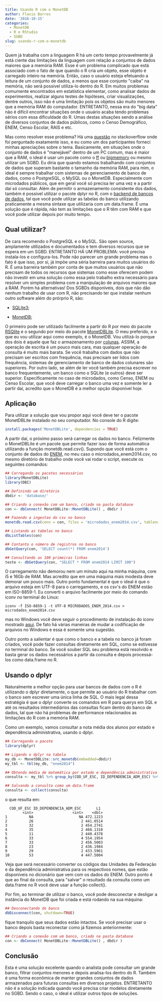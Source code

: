```yaml
---
title: Usando R com o MonetDB
author: Flavio Barros
date: '2016-10-15'
categories:
  - MonetDB
  - R e RStudio
  - SGBD
slug: usando-r-com-o-monetdb
---
```


Quem já trabalha com a linguagem R há um certo tempo provavelmente já está ciente das limitações da linguagem com relação a conjuntos de dados maiores que a memória RAM. Esse é um problema complicado que está associado com o fato de que quando o R cria um objeto, esse objeto é carregado inteiro na memória. Então, caso o usuário esteja efetuando a leitura de um conjunto de dados, a menos que esse conjunto "caiba" na memória, não será possível utiliza-lo dentro do R. Em muitos problemas comumente encontrados em estatística elementar, como analisar dados de experimentos, realizar alguns testes de hipóteses, criar visualizações, dentre outros, isso não é uma limitação pois os objetos são muito menores que a memória RAM do computador. ENTRETANTO, nessa era do "big data" não é difícil encontrar situações onde o usuário acaba  tendo problemas sérios com essa dificuldade do R. Umas destas situações sendo a análise de diversos conjuntos de dados públicos, como o Censo Demográfico, ENEM, Censo Escolar, RAIS e etc.

Mas como resolver esse problema? Há uma [questão](http://pt.stackoverflow.com/questions/30631/estrat%C3%A9gias-para-analisar-bases-de-dados-muito-grandes-em-r-que-n%C3%A3o-caibam-na-m/34004#34004) no stackoverflow onde foi perguntado exatamente isso, e eu como um dos participantes forneci minhas apreciações sobre o tema. Basicamente, em situações onde o conjunto de dados é "manejável" dentro de um PC comum, mas é maior que a RAM, o ideal é usar um pacote como o [ff](https://cran.r-project.org/web/packages/ff/index.html) ou [bigmemory](https://cran.r-project.org/web/packages/bigmemory/index.html) ou mesmo utilizar um SGBD. Eu diria que quando estamos trabalhando com conjuntos de dados que superam bastante o tamanho da memória RAM, para mim, o ideal é sempre trabalhar com sistemas de gerenciamento de banco de dados, como o PostgreSQL, o MySQL ou o MonetDB. Especialmente com microdados públicos, que em geral você só precisa ler uma vez e a partir daí só consultar. Além de permitir o armazenamento consistente dos dados, também é possível utilizar o pacote dplyr no R, com o [backend de bancos de dados](https://cran.r-project.org/web/packages/dplyr/vignettes/databases.html), tal que você pode utilizar as tabelas do banco utilizando praticamente a mesma sintaxe que utilizaria com um data.frame. É uma solução que é rápida, não tem as limitações que o R têm com RAM e que você pode utilizar depois por muito tempo.

## Qual utilizar?

De cara recomendo o PostgreSQL e o MySQL. São open source, amplamente utilizados e documentados e tem diversos recursos que se espera em um SGBD. ENTRETANTO HÁ UM PROBLEMA: você precisa instala-los e configura-los. Pode não parecer um grande problema mas o fato é que isso, por si, já impõe uma séria barreira para muitos usuários do R. É uma barreira também por conta de que muitos usuários que não precisam de todos os recursos que sistemas como esse oferecem podem não investir em uma solução como essa pelo trabalho extra necessário para resolver um simples problema com a manipulação de arquivos maiores que a RAM. Porém há alternativas! Dos SGBDs disponíveis, dois que não dão nenhum trabalho de usar com R, não precisando ter que instalar nenhum outro software além do prórprio R, são:

  * [SQLite3](https://www.sqlite.org/);

  * [MonetDB](https://www.monetdb.org/Home);

O primeiro pode ser utilizado facilmente a partir do R por meio do pacote [RSQlite](https://cran.r-project.org/) e o segundo por meio do pacote [MonetDBLite](https://cran.r-project.org/). O meu preferido, e o que eu vou utilizar aqui como exemplo, é o MonetDB. Vou utilizá-lo porque dos dois é aquele que faz o armazenamento por [colunas](https://en.wikipedia.org/wiki/Column-oriented_DBMS). ASSIM, a operação de escrita é um pouco mais cara, mas qualquer operação de consulta é muito mais barata. Se você trabalha com dados que não precisam ser escritos com frequência, mas precisam ser lidos com frequência, sistemas de gerenciamento de banco de dados colunares são superiores. Por outro lado, se além de ler você também precisa escrever no banco frequentemente, um banco como o SQLite (e outros) deve ser superior. Especificamente no caso de microdados, como Censo, ENEM ou Censo Escolar, que você deve carregar o banco uma vez e somente ler a partir daí, acredito que o MonetDB é a melhor opção disponível hoje.

## Aplicação

Para utilizar a solução que vou propor aqui você deve ter o pacote MonetDBLite instalado no seu computador. No console do R digite:

```r
install.packages('MonetDBLite', dependencies = TRUE)
```

A partir daí, o próximo passo será carregar os dados no banco. Felizmente o MonetDBLite é um pacote que permite fazer isso de forma automática utilizando a função monetdb.read.csv(). Supondo que você está com o conjunto de dados do [ENEM](http://download.inep.gov.br/microdados/microdados_enem2014.zip), no meu caso o microdados_enem2014.csv, no mesmo diretório de trabalho onde você vai rodar o script, execute os seguintes comandos:

```r
## Carregando os pacotes necessários
library(MonetDBLite)
library(DBI)

## Definindo um diretório
dbdir <- 'database/'

## Criando a conexão com um banco, criado na pasta database
con <- dbConnect( MonetDBLite::MonetDBLite() , dbdir )

## Fazendo a ingestao do csv no banco
monetdb.read.csv(conn = con, files = 'microdados_enem2014.csv', tablename = 'enem2014', header = TRUE, na.strings = '', delim = ',')

## Listando as tabelas no banco
dbListTables(con)

## Contanto o número de registros no banco
dbGetQuery(con, 'SELECT count(*) FROM enem2014')

## Consultando as 100 primeiras linhas
teste <- dbGetQuery(con, "SELECT * FROM enem2014 LIMIT 100")
```

O carregamento não demorou nem um minuto aqui na minha máquina, core i5 e 16Gb de RAM. Mas acredito que em uma máquina mais modesta deve demorar um pouco mais. Outro ponto fundamental é que o ideal é que o arquivo esteja em UTF-8 para o carregamento, e os csv's do ENEM estão em ISO-8859-1. Eu converti o arquivo facilmente por meio do comando iconv no terminal do Linux:

    iconv -f ISO-8859-1 -t UTF-8 MICRODADOS_ENEM_2014.csv > microdados_enem2014.csv

mas no Windows você deve seguir o procedimento de instalação do iconv mostrado [aqui](https://dbaportal.eu/2012/10/24/iconv-for-windows/). De fato há várias maneiras de mudar a codificação de arquivos no Windows e essa é somente uma sugestão.

Outro ponto a salientar é que como o banco e a tabela no banco já foram criados, você pode fazer consultas diretamente em SQL, como se estivesse no terminal do banco. Se você souber SQL seu problema está resolvido e basta gerar os dados necessários a partir da consulta e depois processá-los como data.frame no R.

## Usando o dplyr

Naturalmente a melhor opção para usar bancos de dados com o R é utilizando o dplyr diretamente, o que permite ao usuário do R trabalhar com o banco sem escrever uma única linha de SQL. O mais legal dessa estratégia é que o dplyr converte os comandos em R para querys em SQL e até os resultados intermediários das consultas ficam dentro do banco de dados, tal que não há problemas de performance relacionados as limitações do R com a memória RAM.

Como um exemplo, vamos consultar a nota média dos alunos por estado e dependência administrativa, usando o dplyr.

```r
## Carregando o pacote
library(dplyr)

## Ligando o dplyr na tabela
my_db <- MonetDBLite::src_monetdb(embedded=dbdir)
my_tbl <- tbl(my_db, "enem2014")

## Obtendo média de matemática por estado e dependência administrativa
consulta <- my_tbl %>% group_by(COD_UF_ESC, ID_DEPENDENCIA_ADM_ESC) %>% summarise(mean(NOTA_MT))

## Salvando a consulta como um data.frame
consulta <- collect(consulta)
```

o que resulta em:

      COD_UF_ESC ID_DEPENDENCIA_ADM_ESC       L1
            <int>                  <int>    <dbl>
    1          NA                     NA 472.1223
    2          26                      2 441.0514
    3          32                      2 454.2741
    4          35                      2 468.1310
    5          11                      2 440.4378
    6          33                      4 554.1954
    7          33                      2 456.5003
    8          23                      2 436.1984
    9          29                      2 433.5961
    10         53                      4 447.5004

Veja que será necessário converter os códigos das Unidades da Federação e da dependência administrativa para os respectivos nomes, que estão disponíveis no dicionário que vem com os dados do ENEM. Outro ponto é que ao final da consulta, para "salvar" o resultado da consulta como um data.frame no R você deve usar a função collect().

Por fim, ao terminar de utilizar o banco, você pode desconectar e desligar a instância do MonetDB que foi criada e está rodando na sua máquina:

```r
## Desconectando do banco
dbDisconnect(con, shutdown=TRUE)
```

fique tranquilo que seus dados estão intactos. Se você precisar usar o banco depois basta reconectar como já fizemos anteriormente:

```r
## Criando a conexão com um banco, criado na pasta database
con <- dbConnect( MonetDBLite::MonetDBLite() , dbdir )
```

## Conclusão

Esta é uma solução excelente quando o analista pode consultar um grande banco, filtrar conjuntos menores e depois analisa-los dentro do R. Também é uma forma econômica de manter grandes conjuntos de dados armazenados para futuras consultas em diversos projetos. ENTRETANTO não é a solução indicada quando você precisa criar modelos diretamente no SGBD. Sendo o caso, o ideal é utilizar outros tipos de soluções.

